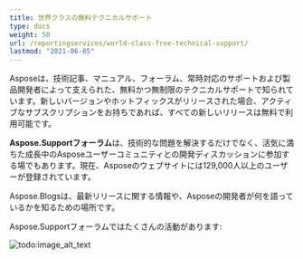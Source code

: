 ```yaml
---
title: 世界クラスの無料テクニカルサポート
type: docs
weight: 50
url: /reportingservices/world-class-free-technical-support/
lastmod: "2021-06-05"
---
```


Asposeは、技術記事、マニュアル、フォーラム、常時対応のサポートおよび製品開発者によって支えられた、無料かつ無制限のテクニカルサポートで知られています。新しいバージョンやホットフィックスがリリースされた場合、アクティブなサブスクリプションをお持ちであれば、すべての新しいリリースは無料で利用可能です。

**Aspose.Supportフォーラム**は、技術的な問題を解決するだけでなく、活気に満ちた成長中のAsposeユーザーコミュニティとの開発ディスカッションに参加する場でもあります。現在、Asposeのウェブサイトには129,000人以上のユーザーが登録されています。

Aspose.Blogsは、最新リリースに関する情報や、Asposeの開発者が何を語っているかを知るための場所です。

Aspose.Supportフォーラムではたくさんの活動があります:

![todo:image_alt_text](world-class-free-technical-support.png)